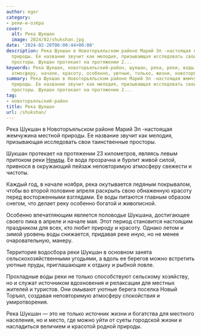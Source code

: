 ```yaml
---
author: egor
category:
- реки-и-озёра
cover:
  alt: Река Шукшан
  image: 2024/02/shukshan.jpg
date: '2024-02-20T06:00:44+00:00'
description: Река Шукшан в Новоторъяльском районе Марий Эл -настоящая жемчужина местной
  природы. Ее название звучит как мелодия, призывающая исследовать свои таинственные
  просторы. Шукшан протекает на протяжении 2...
keywords: Река Шукшан, новоторъяльский-район, шукшан, река, реки, воды, природы, неповторимую,
  атмосферу, начале, красоту, особенно, уютные, только, жизни, новоторъяльском, районе
summary: Река Шукшан в Новоторъяльском районе Марий Эл -настоящая жемчужина местной
  природы. Ее название звучит как мелодия, призывающая исследовать свои таинственные
  просторы. Шукшан протекает на протяжении 2...
tag:
- новоторъяльский-район
title: Река Шукшан
url: /shukshan/
---
```


Река Шукшан в Новоторъяльском районе Марий Эл -настоящая жемчужина местной природы. Ее название звучит как мелодия, призывающая исследовать свои таинственные просторы.

Шукшан протекает на протяжении 23 километров, являясь левым притоком реки [Немды](/nemda/). Ее вода прозрачна и бурлит живой силой, привнося в окружающий пейзаж неповторимую атмосферу свежести и чистоты.

Каждый год, в начале ноября, река окутывается ледяным покрывалом, чтобы во второй половине апреля раскрыть свою обнаженную красоту перед восторженными взглядами. Ее воды питаются главным образом снегом, что делает реку особенно богатой и живописной.

Особенно впечатляющим является половодье Шукшана, достигающее своего пика в апреле и начале мая. Этот период становится настоящим праздником для всех, кто любит природу и красоту. Однако летом и зимой уровень воды снижается, придавая реке иную, но не менее очаровательную, манеру.

Территория водосбора реки Шукшан в основном занята сельскохозяйственными угодьями, а вдоль ее берегов можно встретить уютные пруды, приглашающие к отдыху и рыбной ловле.

Прохладные воды реки не только способствуют сельскому хозяйству, но и служат источником вдохновения и релаксации для местных жителей и туристов. Они омывают уютные берега поселка Новый Торъял, создавая неповторимую атмосферу спокойствия и умиротворения.

Река Шукшан — это не только источник жизни и богатства для местного населения, но и место, где можно уйти от суеты городской жизни и насладиться величием и красотой родной природы.